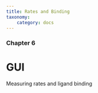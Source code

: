 ```yaml
---
title: Rates and Binding
taxonomy:
    category: docs
---
```


### Chapter 6

# GUI

Measuring rates and ligand binding
